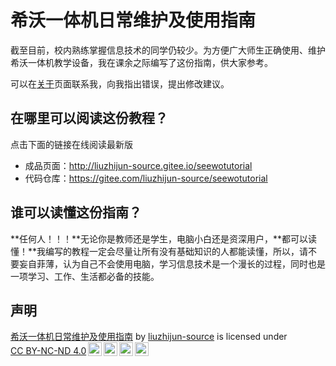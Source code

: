 # 希沃一体机日常维护及使用指南

截至目前，校内熟练掌握信息技术的同学仍较少。为方便广大师生正确使用、维护希沃一体机教学设备，我在课余之际编写了这份指南，供大家参考。

可以在[关于](./about.md)页面联系我，向我指出错误，提出修改建议。

## 在哪里可以阅读这份教程？

点击下面的链接在线阅读最新版

- 成品页面：http://liuzhijun-source.gitee.io/seewotutorial
- 代码仓库：https://gitee.com/liuzhijun-source/seewotutorial

## 谁可以读懂这份指南？

**任何人！！！**无论你是教师还是学生，电脑小白还是资深用户，**都可以读懂！**我编写的教程一定会尽量让所有没有基础知识的人都能读懂，所以，请不要妄自菲薄，认为自己不会使用电脑，学习信息技术是一个漫长的过程，同时也是一项学习、工作、生活都必备的技能。

## 声明

<p xmlns:cc="http://creativecommons.org/ns#" xmlns:dct="http://purl.org/dc/terms/"><a property="dct:title" rel="cc:attributionURL" href="https://gitee.com/liuzhijun-source/seewotutorial">希沃一体机日常维护及使用指南</a> by <a rel="cc:attributionURL dct:creator" property="cc:attributionName" href="https://gitee.com/liuzhijun-source">liuzhijun-source</a> is licensed under <a href="http://creativecommons.org/licenses/by-nc-nd/4.0/?ref=chooser-v1" target="_blank" rel="license noopener noreferrer" style="display:inline-block;">CC BY-NC-ND 4.0<img style="height:22px!important;margin-left:3px;vertical-align:text-bottom;" src="https://mirrors.creativecommons.org/presskit/icons/cc.svg?ref=chooser-v1"><img style="height:22px!important;margin-left:3px;vertical-align:text-bottom;" src="https://mirrors.creativecommons.org/presskit/icons/by.svg?ref=chooser-v1"><img style="height:22px!important;margin-left:3px;vertical-align:text-bottom;" src="https://mirrors.creativecommons.org/presskit/icons/nc.svg?ref=chooser-v1"><img style="height:22px!important;margin-left:3px;vertical-align:text-bottom;" src="https://mirrors.creativecommons.org/presskit/icons/nd.svg?ref=chooser-v1"></a></p>